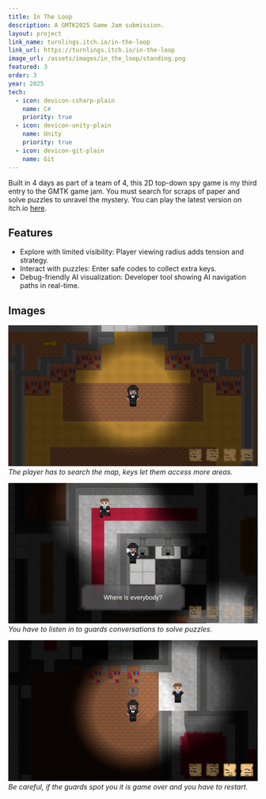 ```yaml
---
title: In The Loop
description: A GMTK2025 Game Jam submission.
layout: project
link_name: turnlings.itch.io/in-the-loop
link_url: https://turnlings.itch.io/in-the-loop
image_url: /assets/images/in_the_loop/standing.png
featured: 3
order: 3
year: 2025
tech:
  - icon: devicon-csharp-plain
    name: C#
    priority: true
  - icon: devicon-unity-plain
    name: Unity
    priority: true
  - icon: devicon-git-plain
    name: Git
---
```


Built in 4 days as part of a team of 4, this 2D top-down spy game is my third entry to the GMTK game jam. You must search for scraps of paper and solve puzzles to unravel the mystery. You can play the latest version on itch.io [here](https://turnlings.itch.io/in-the-loop).

## Features
- Explore with limited visibility: Player viewing radius adds tension and strategy.
- Interact with puzzles: Enter safe codes to collect extra keys.
- Debug-friendly AI visualization: Developer tool showing AI navigation paths in real-time.

## Images
![Standing](/assets/images/in_the_loop/standing.png)
*The player has to search the map, keys let them access more areas.*

![Cup to wall](/assets/images/in_the_loop/cupwall.png)
*You have to listen in to guards conversations to solve puzzles.*

![Guard](/assets/images/in_the_loop/guard.png)
*Be careful, if the guards spot you it is game over and you have to restart.*